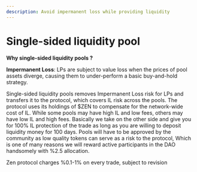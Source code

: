 ```yaml
---
description: Avoid impermanent loss while providing liquidity
---
```


# Single-sided liquidity pool

**Why single-sided liquidity pools ?**

**Impermanent Loss**: LPs are subject to value loss when the prices of pool assets diverge, causing them to under-perform a basic buy-and-hold strategy.

Single-sided liquidity pools removes Impermanent Loss risk for LPs and transfers it to the protocol, which covers  IL risk across the pools. The protocol uses its holdings of $ZEN to compensate for the network-wide cost of IL. While some pools may have high IL and low fees, others may have low IL and high fees. Basically we take on the other side and give you  for 100% IL protection of the trade as long as you are willing to deposit liquidity money for 100 days. Pools will have to be approved by the community as low quality tokens can serve as a risk to the protocol, Which is one of many reasons we will reward active participants in the DAO handsomely with %2.5 allocation.



Zen protocol charges %0.1-1% on every trade, subject to revision
